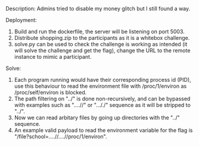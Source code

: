 Description: Admins tried to disable my money glitch but I still found a way.

Deployment: 
1) Build and run the dockerfile, the server will be listening on port 5003.
2) Distribute shopping.zip to the participants as it is a whitebox challenge.
3) solve.py can be used to check the challenge is working as intended (it will solve the challenge and get the flag), change the URL to the remote instance to mimic a participant.

Solve: 
1) Each program running would have their corresponding process id (PID), use this behaviour to read the environment file with /proc/1/environ as /proc/self/environ is blocked.
2) The path filtering on "../" is done non-recursively, and can be bypassed with examples such as "....//" or "..././" sequence as it will be stripped to "../".
3) Now we can read arbitary files by going up directories with the "../" sequence.
4) An example valid payload to read the environment variable for the flag is "/file?school=....//....//proc/1/environ".




